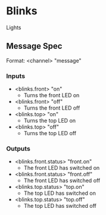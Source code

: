 # Blinks

Lights

## Message Spec

Format: \<channel> "message"

### Inputs

* \<blinks.front> "on"
  * Turns the front LED on
* \<blinks.front> "off"
  * Turns the front LED off
* \<blinks.top> "on"
  * Turns the top LED on
* \<blinks.top> "off"
  * Turns the top LED off

### Outputs

* \<blinks.front.status> "front.on"
  * The front LED has switched on
* \<blinks.front.status> "front.off"
  * The front LED has switched off
* \<blinks.top.status> "top.on"
  * The top LED has switched on
* \<blinks.top.status> "top.off"
  * The top LED has switched off
